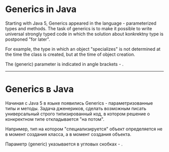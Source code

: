 # Generics in Java
Starting with Java 5, Generics appeared in the language - parameterized types and methods.
The task of generics is to make it possible to write universal strongly typed code in which the solution
about konkrektny type is postponed "for later".

For example, the type in which an object "specializes" is not determined at the time the class is created,
but at the time of object creation.

The (generic) parameter is indicated in angle brackets - <T>.

_________________________________________________________

# Generics в Java

Начиная с Java 5 в языке появились Generics - параметризованные типы и методы.
Задача дженериков, сделать возможным писать универсальный строго типизированный код, в котором решение
о конкректном типе откладывается "на потом". 

Например, тип на котором "специализируется" объект определяется не в момент создания класса, 
а в момент создания объекта.

Параметр (generic) указывается в угловых скобках - <T>.


